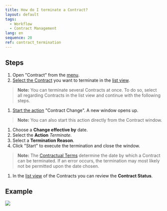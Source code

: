 ```yaml
---
title: How do I terminate a Contract?
layout: default
tags:
  - Workflow
  - Contract Management
lang: en
sequence: 20
ref: contract_termination
---
```


## Steps
1. Open "Contract" from the [menu](Menu).
1. [Select the Contract](RecordSelection) you want to terminate in the [list view](ViewModes).
>**Note:** You can terminate several Contracts at once. To do so, select all regarding Contracts in the list view and continue with the following steps.

1. [Start the action](StartAction) "Contract Change". A new window opens up.
 >**Note:** You can also start this action directly from the Contract window.

1. Choose a **Change effective by** date.
1. Select the **Action** *Terminate*.
1. Select a **Termination Reason**.
1. Click "Start" to execute the termination and close the window.
 >**Note:** The [Contractual Terms](Define_contractual_terms) determine the date by which a Contract can be terminated. If an error occurs, the termination may most likely not be permitted upon the date chosen.

1. In the [list view](ViewModes) of the Contracts you can review the **Contract Status**.

## Example
![](assets/Contract_termination.gif)
